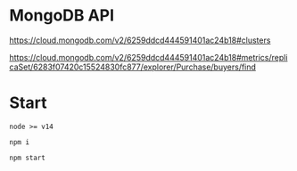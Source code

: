 # MongoDB API

https://cloud.mongodb.com/v2/6259ddcd444591401ac24b18#clusters

https://cloud.mongodb.com/v2/6259ddcd444591401ac24b18#metrics/replicaSet/6283f07420c15524830fc877/explorer/Purchase/buyers/find

# Start

```
node >= v14
```

```
npm i
```

```
npm start
```
